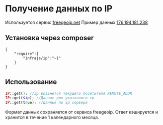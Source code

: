 # Получение данных по IP

Используется сервис [freegeoip.net](http://freegeoip.net)
Пример данных [176.194.181.238](http://freegeoip.net/json/176.194.181.238)
## Установка через composer

```
{
	"require":{
		"infrajs/ip":"~1"
	}
}
```

## Использование
```php
IP::get(); //ip возьмётся текущего посетителя REMOTE_ADDR
IP::get($ip); //Данные для указанного ip
IP::get(true); //Данные по ip сервера
```

Формат данных сохраняется от сервиса freegeoip. Ответ кэшируется и хранится в течение 1 календарного месяца.
